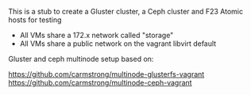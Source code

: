 This is a stub to create a Gluster cluster, a Ceph cluster and F23 Atomic hosts for testing

* All VMs share a 172.x network called "storage"
* All VMs share a public network on the vagrant libvirt default

Gluster and ceph multinode setup based on:

https://github.com/carmstrong/multinode-glusterfs-vagrant
https://github.com/carmstrong/multinode-ceph-vagrant
